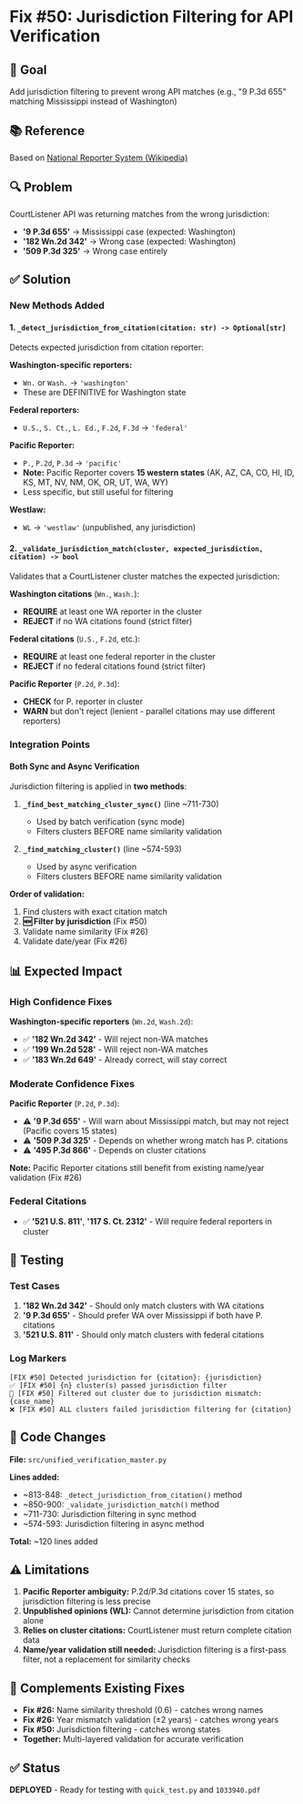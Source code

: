 # Fix #50: Jurisdiction Filtering for API Verification

## 🎯 Goal
Add jurisdiction filtering to prevent wrong API matches (e.g., "9 P.3d 655" matching Mississippi instead of Washington)

## 📚 Reference
Based on [National Reporter System (Wikipedia)](https://en.wikipedia.org/wiki/National_Reporter_System)

## 🔍 Problem
CourtListener API was returning matches from the wrong jurisdiction:
- **'9 P.3d 655'** → Mississippi case (expected: Washington)
- **'182 Wn.2d 342'** → Wrong case (expected: Washington)
- **'509 P.3d 325'** → Wrong case entirely

## ✅ Solution

### New Methods Added

#### 1. `_detect_jurisdiction_from_citation(citation: str) -> Optional[str]`
Detects expected jurisdiction from citation reporter:

**Washington-specific reporters:**
- `Wn.` or `Wash.` → `'washington'`
- These are DEFINITIVE for Washington state

**Federal reporters:**
- `U.S.`, `S. Ct.`, `L. Ed.`, `F.2d`, `F.3d` → `'federal'`

**Pacific Reporter:**
- `P.`, `P.2d`, `P.3d` → `'pacific'`
- **Note:** Pacific Reporter covers **15 western states** (AK, AZ, CA, CO, HI, ID, KS, MT, NV, NM, OK, OR, UT, WA, WY)
- Less specific, but still useful for filtering

**Westlaw:**
- `WL` → `'westlaw'` (unpublished, any jurisdiction)

#### 2. `_validate_jurisdiction_match(cluster, expected_jurisdiction, citation) -> bool`
Validates that a CourtListener cluster matches the expected jurisdiction:

**Washington citations** (`Wn.`, `Wash.`):
- **REQUIRE** at least one WA reporter in the cluster
- **REJECT** if no WA citations found (strict filter)

**Federal citations** (`U.S.`, `F.2d`, etc.):
- **REQUIRE** at least one federal reporter in the cluster
- **REJECT** if no federal citations found (strict filter)

**Pacific Reporter** (`P.2d`, `P.3d`):
- **CHECK** for P. reporter in cluster
- **WARN** but don't reject (lenient - parallel citations may use different reporters)

### Integration Points

#### Both Sync and Async Verification
Jurisdiction filtering is applied in **two methods**:

1. **`_find_best_matching_cluster_sync()`** (line ~711-730)
   - Used by batch verification (sync mode)
   - Filters clusters BEFORE name similarity validation

2. **`_find_matching_cluster()`** (line ~574-593)
   - Used by async verification
   - Filters clusters BEFORE name similarity validation

**Order of validation:**
1. Find clusters with exact citation match
2. **🆕 Filter by jurisdiction** (Fix #50)
3. Validate name similarity (Fix #26)
4. Validate date/year (Fix #26)

## 📊 Expected Impact

### High Confidence Fixes
**Washington-specific reporters** (`Wn.2d`, `Wash.2d`):
- ✅ **'182 Wn.2d 342'** - Will reject non-WA matches
- ✅ **'199 Wn.2d 528'** - Will reject non-WA matches
- ✅ **'183 Wn.2d 649'** - Already correct, will stay correct

### Moderate Confidence Fixes
**Pacific Reporter** (`P.2d`, `P.3d`):
- ⚠️ **'9 P.3d 655'** - Will warn about Mississippi match, but may not reject (Pacific covers 15 states)
- ⚠️ **'509 P.3d 325'** - Depends on whether wrong match has P. citations
- ⚠️ **'495 P.3d 866'** - Depends on cluster citations

**Note:** Pacific Reporter citations still benefit from existing name/year validation (Fix #26)

### Federal Citations
- ✅ **'521 U.S. 811'**, **'117 S. Ct. 2312'** - Will require federal reporters in cluster

## 🧪 Testing

### Test Cases
1. **'182 Wn.2d 342'** - Should only match clusters with WA citations
2. **'9 P.3d 655'** - Should prefer WA over Mississippi if both have P. citations
3. **'521 U.S. 811'** - Should only match clusters with federal citations

### Log Markers
```
[FIX #50] Detected jurisdiction for {citation}: {jurisdiction}
✅ [FIX #50] {n} cluster(s) passed jurisdiction filter
🚫 [FIX #50] Filtered out cluster due to jurisdiction mismatch: {case_name}
❌ [FIX #50] ALL clusters failed jurisdiction filtering for {citation}
```

## 📝 Code Changes

**File:** `src/unified_verification_master.py`

**Lines added:**
- ~813-848: `_detect_jurisdiction_from_citation()` method
- ~850-900: `_validate_jurisdiction_match()` method
- ~711-730: Jurisdiction filtering in sync method
- ~574-593: Jurisdiction filtering in async method

**Total:** ~120 lines added

## ⚠️ Limitations

1. **Pacific Reporter ambiguity:** P.2d/P.3d citations cover 15 states, so jurisdiction filtering is less precise
2. **Unpublished opinions (WL):** Cannot determine jurisdiction from citation alone
3. **Relies on cluster citations:** CourtListener must return complete citation data
4. **Name/year validation still needed:** Jurisdiction filtering is a first-pass filter, not a replacement for similarity checks

## 🔄 Complements Existing Fixes

- **Fix #26:** Name similarity threshold (0.6) - catches wrong names
- **Fix #26:** Year mismatch validation (±2 years) - catches wrong years
- **Fix #50:** Jurisdiction filtering - catches wrong states
- **Together:** Multi-layered validation for accurate verification

## ✅ Status
**DEPLOYED** - Ready for testing with `quick_test.py` and `1033940.pdf`

